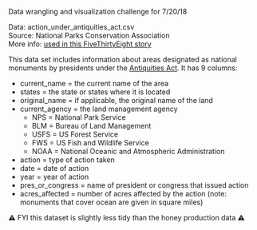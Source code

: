 Data wrangling and visualization challenge for 7/20/18
  
Data: action_under_antiquities_act.csv  
Source: National Parks Conservation Association  
More info: [used in this FiveThirtyEight story](https://fivethirtyeight.com/features/trump-might-be-the-first-president-to-scrap-a-national-monument/)   
  
This data set includes information about areas designated as national monuments by presidents under the [Antiquities Act](https://en.wikipedia.org/wiki/Antiquities_Act). It has 9 columns:
* current_name = the current name of the area  
* states = the state or states where it is located  
* original_name = if applicable, the original name of the land  
* current_agency = the land management agency   
  * NPS = National Park Service  
  * BLM = Bureau of Land Management  
  * USFS = US Forest Service  
  * FWS = US Fish and Wildlife Service  
  * NOAA = National Oceanic and Atmospheric Administration  
* action = type of action taken  
* date = date of action  
* year = year of action  
* pres_or_congress = name of president or congress that issued action  
* acres_affected = number of acres affected by the action (note: monuments that cover ocean are given in square miles)  
  
  
:warning: FYI this dataset is slightly less tidy than the honey production data :warning:  

